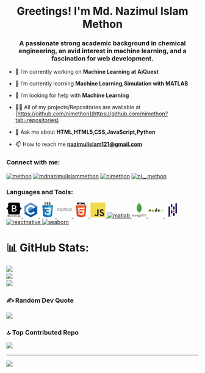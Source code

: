 <h1 align="center"> Greetings! I'm Md. Nazimul Islam Methon</h1>
<h3 align="center">A passionate strong academic background in chemical engineering, an avid interest in machine learning, and a fascination for web development.</h3>

- 🔭 I’m currently working on **Machine Learning at AiQuest**

- 🌱 I’m currently learning **Machine Learning,Simulation with MATLAB**

- 🤝 I’m looking for help with **Machine Learning**

- 👨‍💻 All of my projects/Repositories are available at [https://github.com/nimethon](https://github.com/nimethon?tab=repositories)

- 💬 Ask me about **HTML,HTML5,CSS,JavaScript,Python**

- 📫 How to reach me **nazimulislam121@gmail.com**

<h3 align="left">Connect with me:</h3>
<p align="left">
<a href="https://linkedin.com/in/methon" target="blank"><img align="center" src="https://raw.githubusercontent.com/rahuldkjain/github-profile-readme-generator/master/src/images/icons/Social/linked-in-alt.svg" alt="methon" height="30" width="40" /></a>
<a href="https://kaggle.com/mdnazimulislammethon" target="blank"><img align="center" src="https://raw.githubusercontent.com/rahuldkjain/github-profile-readme-generator/master/src/images/icons/Social/kaggle.svg" alt="mdnazimulislammethon" height="30" width="40" /></a>
<a href="https://fb.com/nimethon" target="blank"><img align="center" src="https://raw.githubusercontent.com/rahuldkjain/github-profile-readme-generator/master/src/images/icons/Social/facebook.svg" alt="nimethon" height="30" width="40" /></a>
<a href="https://instagram.com/ni._.methon" target="blank"><img align="center" src="https://raw.githubusercontent.com/rahuldkjain/github-profile-readme-generator/master/src/images/icons/Social/instagram.svg" alt="ni._.methon" height="30" width="40" /></a>
</p>

<h3 align="left">Languages and Tools:</h3>
<p align="left"> <a href="https://getbootstrap.com" target="_blank" rel="noreferrer"> <img src="https://raw.githubusercontent.com/devicons/devicon/master/icons/bootstrap/bootstrap-plain-wordmark.svg" alt="bootstrap" width="40" height="40"/> </a> <a href="https://www.cprogramming.com/" target="_blank" rel="noreferrer"> <img src="https://raw.githubusercontent.com/devicons/devicon/master/icons/c/c-original.svg" alt="c" width="40" height="40"/> </a> <a href="https://www.w3schools.com/css/" target="_blank" rel="noreferrer"> <img src="https://raw.githubusercontent.com/devicons/devicon/master/icons/css3/css3-original-wordmark.svg" alt="css3" width="40" height="40"/> </a> <a href="https://expressjs.com" target="_blank" rel="noreferrer"> <img src="https://raw.githubusercontent.com/devicons/devicon/master/icons/express/express-original-wordmark.svg" alt="express" width="40" height="40"/> </a> <a href="https://www.w3.org/html/" target="_blank" rel="noreferrer"> <img src="https://raw.githubusercontent.com/devicons/devicon/master/icons/html5/html5-original-wordmark.svg" alt="html5" width="40" height="40"/> </a> <a href="https://developer.mozilla.org/en-US/docs/Web/JavaScript" target="_blank" rel="noreferrer"> <img src="https://raw.githubusercontent.com/devicons/devicon/master/icons/javascript/javascript-original.svg" alt="javascript" width="40" height="40"/> </a> <a href="https://www.mathworks.com/" target="_blank" rel="noreferrer"> <img src="https://upload.wikimedia.org/wikipedia/commons/2/21/Matlab_Logo.png" alt="matlab" width="40" height="40"/> </a> <a href="https://www.mongodb.com/" target="_blank" rel="noreferrer"> <img src="https://raw.githubusercontent.com/devicons/devicon/master/icons/mongodb/mongodb-original-wordmark.svg" alt="mongodb" width="40" height="40"/> </a> <a href="https://nodejs.org" target="_blank" rel="noreferrer"> <img src="https://raw.githubusercontent.com/devicons/devicon/master/icons/nodejs/nodejs-original-wordmark.svg" alt="nodejs" width="40" height="40"/> </a> <a href="https://pandas.pydata.org/" target="_blank" rel="noreferrer"> <img src="https://raw.githubusercontent.com/devicons/devicon/2ae2a900d2f041da66e950e4d48052658d850630/icons/pandas/pandas-original.svg" alt="pandas" width="40" height="40"/> </a> <a href="https://reactnative.dev/" target="_blank" rel="noreferrer"> <img src="https://reactnative.dev/img/header_logo.svg" alt="reactnative" width="40" height="40"/> </a> <a href="https://seaborn.pydata.org/" target="_blank" rel="noreferrer"> <img src="https://seaborn.pydata.org/_images/logo-mark-lightbg.svg" alt="seaborn" width="40" height="40"/> </a> </p>


# 📊 GitHub Stats:
![](https://github-readme-stats.vercel.app/api?username=nimethon&theme=blue-green&hide_border=false&include_all_commits=false&count_private=false)<br/>
![](https://github-readme-streak-stats.herokuapp.com/?user=nimethon&theme=blue-green&hide_border=false)<br/>
![](https://github-readme-stats.vercel.app/api/top-langs/?username=nimethon&theme=blue-green&hide_border=false&include_all_commits=false&count_private=false&layout=compact)

### ✍️ Random Dev Quote
![](https://quotes-github-readme.vercel.app/api?type=horizontal&theme=radical)

### 🔝 Top Contributed Repo
![](https://github-contributor-stats.vercel.app/api?username=nimethon&limit=5&theme=tokyonight&combine_all_yearly_contributions=true)

---
[![](https://visitcount.itsvg.in/api?id=nimethon&icon=0&color=0)](https://visitcount.itsvg.in)

<!-- Proudly created with GPRM ( https://gprm.itsvg.in ) -->
